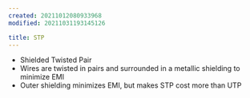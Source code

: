 ```yaml
---
created: 20211012080933968
modified: 20211031193145126

title: STP
---
```


- Shielded Twisted Pair
- Wires are twisted in pairs and surrounded in a metallic shielding to minimize EMI
- Outer shielding minimizes EMI, but makes STP cost more than UTP
